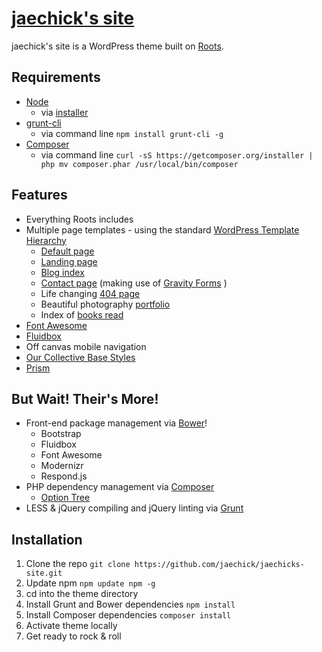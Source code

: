 # [jaechick's site](http://justinchick.com)

jaechick's site is a WordPress theme built on [Roots](http://roots.io/starter-theme/).

## Requirements
* [Node](http://nodejs.org/)
	* via [installer](http://nodejs.org/download/)
* [grunt-cli](http://gruntjs.com/getting-started)
	* via command line `npm install grunt-cli -g`
* [Composer](https://getcomposer.org/)
	* via command line `curl -sS https://getcomposer.org/installer | php
mv composer.phar /usr/local/bin/composer`

## Features
* Everything Roots includes
* Multiple page templates - using the standard [WordPress Template Hierarchy](http://wphierarchy.com/)
	* [Default page](http://justinchick.com/biography/)
	* [Landing page](https://github.com/jaechick/jaechicks-site/blob/master/template-landing.php)
	* [Blog index](http://justinchick.com/notebook/)
	* [Contact page](http://justinchick.com/contact/) (making use of [Gravity Forms](http://www.gravityforms.com/) )
	* Life changing [404 page](http://justinchick.com/404)
	* Beautiful photography [portfolio](http://justinchick.com/pictures/)
	* Index of [books read](http://justinchick.com/books/)
* [Font Awesome](http://fortawesome.github.io/Font-Awesome/)
* [Fluidbox](http://terrymun.github.io/Fluidbox/)
* Off canvas mobile navigation
* [Our Collective Base Styles](https://github.com/jaechick/Our-Collective-Base-Styles)
* [Prism](http://prismjs.com/index.html)

## But Wait! Their's More!
* Front-end package management via [Bower](http://bower.io/)!
	* Bootstrap
	* Fluidbox
	* Font Awesome
	* Modernizr
	* Respond.js
* PHP dependency management via [Composer](https://getcomposer.org/)
	* [Option Tree](https://github.com/valendesigns/option-tree)
* LESS & jQuery compiling and jQuery linting via [Grunt](http://gruntjs.com/)

## Installation
1. Clone the repo `git clone https://github.com/jaechick/jaechicks-site.git`
2. Update npm `npm update npm -g`
3. cd into the theme directory
4. Install Grunt and Bower dependencies `npm install`
5. Install Composer dependencies `composer install`
6. Activate theme locally
7. Get ready to rock & roll